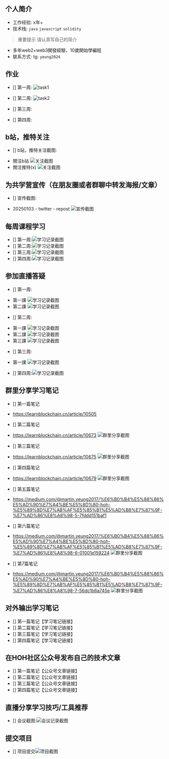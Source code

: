 ## 个人简介
- 工作经验: x年+
- 技术栈: `java` `javascript` `solidity` 
> 重要提示 请认真写自己的简介
- 多年web2+web3開發經驗，10歲開始學編程
- 联系方式: tg: `yeung2024`



## 作业
- [] 第一周:
![task1](https://github.com/MartinYeung5/0.1-to-Sui-Fullstack/blob/main/fullstack/MartinYeung5/images/20250104_task1_screencap.png)

- [] 第二周:
![task2](https://github.com/MartinYeung5/0.1-to-Sui-Fullstack/blob/main/fullstack/MartinYeung5/images/20250119_task2_screencap.png)

- [] 第三周:
- [] 第四周:



## b站，推特关注

- [] b站，推特关注截图: 
* 關注b站
![关注截图](https://github.com/MartinYeung5/0.1-to-Sui-Fullstack/blob/main/fullstack/MartinYeung5/images/20250103_bili_follow.png)
* 關注推特(x)
![关注截图](https://github.com/MartinYeung5/0.1-to-Sui-Fullstack/blob/main/fullstack/MartinYeung5/images/20250103_x_follow.png)

## 为共学营宣传（在朋友圈或者群聊中转发海报/文章）

- [] 宣传截图:
* 20250103 - twitter - repost
![宣传截图](https://github.com/MartinYeung5/0.1-to-Sui-Fullstack/blob/main/fullstack/MartinYeung5/images/20250103_x_repost.png)

## 每周课程学习

- [] 第一周:![学习记录截图](./images/你的图片地址)
- [] 第二周:![学习记录截图](./images/你的图片地址)
- [] 第三周:![学习记录截图](./images/你的图片地址)
- [] 第四周:![学习记录截图](./images/你的图片地址)

## 参加直播答疑

- [] 第一周:
* 第一課
![学习记录截图](https://github.com/MartinYeung5/0.1-to-Sui-Fullstack/blob/main/fullstack/MartinYeung5/images/20241230_live.png)
* 第二課
![学习记录截图](https://github.com/MartinYeung5/0.1-to-Sui-Fullstack/blob/main/fullstack/MartinYeung5/images/20250102_live.png)

- [] 第二周:
* 第一課
![学习记录截图](https://github.com/MartinYeung5/0.1-to-Sui-Fullstack/blob/main/fullstack/MartinYeung5/images/20250106_live.png)
* 第二課
![学习记录截图](https://github.com/MartinYeung5/0.1-to-Sui-Fullstack/blob/main/fullstack/MartinYeung5/images/20250108_live.png)
* 第三課
![学习记录截图](https://github.com/MartinYeung5/0.1-to-Sui-Fullstack/blob/main/fullstack/MartinYeung5/images/20250109_live.png)

- [] 第三周:
* 第一課
![学习记录截图](https://github.com/MartinYeung5/0.1-to-Sui-Fullstack/blob/main/fullstack/MartinYeung5/images/20250116_live.png)


- [] 第四周:![学习记录截图](./images/你的图片地址)

## 群里分享学习笔记

- [] 第一篇笔记
* https://learnblockchain.cn/article/10505
- [] 第二篇笔记
* https://learnblockchain.cn/article/10673
![群里分享截图](https://github.com/MartinYeung5/0.1-to-Sui-Fullstack/blob/main/fullstack/MartinYeung5/images/20250131_1.png)
- [] 第三篇笔记
* https://learnblockchain.cn/article/10675
![群里分享截图](https://github.com/MartinYeung5/0.1-to-Sui-Fullstack/blob/main/fullstack/MartinYeung5/images/20250131_2.png)
- [] 第四篇笔记
* https://learnblockchain.cn/article/10679
![群里分享截图](https://github.com/MartinYeung5/0.1-to-Sui-Fullstack/blob/main/fullstack/MartinYeung5/images/20250131_3.png)
- [] 第五篇笔记
* https://medium.com/@martin.yeung2017/%E6%B0%B4%E5%88%86%E5%AD%90%E7%A4%BE%E5%8D%80-hoh-%E5%89%8D%E7%AB%AF%E5%85%B1%E5%AD%B8%E7%87%9F-%E7%AD%86%E8%A8%98-5-7fddd151baf1
- [] 第六篇笔记
* https://medium.com/@martin.yeung2017/%E6%B0%B4%E5%88%86%E5%AD%90%E7%A4%BE%E5%8D%80-hoh-%E5%89%8D%E7%AB%AF%E5%85%B1%E5%AD%B8%E7%87%9F-%E7%AD%86%E8%A8%98-6-01001e159224
![群里分享截图](https://github.com/MartinYeung5/0.1-to-Sui-Fullstack/blob/main/fullstack/MartinYeung5/images/20250201_1.png)
- [] 第7篇笔记
* https://medium.com/@martin.yeung2017/%E6%B0%B4%E5%88%86%E5%AD%90%E7%A4%BE%E5%8D%80-hoh-%E5%89%8D%E7%AB%AF%E5%85%B1%E5%AD%B8%E7%87%9F-%E7%AD%86%E8%A8%98-7-56dc1b6a745e
![群里分享截图](https://github.com/MartinYeung5/0.1-to-Sui-Fullstack/blob/main/fullstack/MartinYeung5/images/20250203_1.png)

## 对外输出学习笔记

- [] 第一篇笔记【学习笔记链接】
- [] 第二篇笔记【学习笔记链接】
- [] 第三篇笔记【学习笔记链接】
- [] 第四篇笔记【学习笔记链接】

## 在HOH社区公众号发布自己的技术文章

- [] 第一篇笔记【公众号文章链接】
- [] 第二篇笔记【公众号文章链接】
- [] 第三篇笔记【公众号文章链接】
- [] 第四篇笔记【公众号文章链接】

## 直播分享学习技巧/工具推荐

- [] 会议截图:![会议记录截图](./images/你的图片地址)

## 提交项目

- [] 项目提交![项目截图](./images/你的图片地址)


